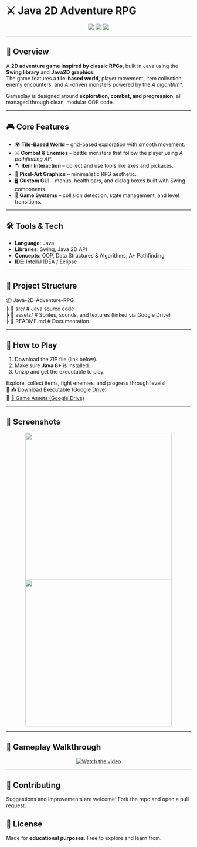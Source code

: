 # ⚔️ Java 2D Adventure RPG  

<p align="center">
  <img src="https://img.shields.io/badge/Language-Java-red?style=for-the-badge" />
  <img src="https://img.shields.io/badge/Graphics-Swing%20%2B%20Java2D-blue?style=for-the-badge" />
  <img src="https://img.shields.io/badge/AI-A*%20Pathfinding-orange?style=for-the-badge" />
</p>

---

## 📌 Overview  
A **2D adventure game inspired by classic RPGs**, built in Java using the **Swing library** and **Java2D graphics**.  
The game features a **tile-based world**, player movement, item collection, enemy encounters, and AI-driven monsters powered by the **A* algorithm**.  

Gameplay is designed around **exploration, combat, and progression**, all managed through clean, modular OOP code.  

---

## 🎮 Core Features  
- 🌍 **Tile-Based World** – grid-based exploration with smooth movement.  
- ⚔️ **Combat & Enemies** – battle monsters that follow the player using **A* pathfinding AI**.  
- 🪓 **Item Interaction** – collect and use tools like axes and pickaxes.  
- 🎨 **Pixel-Art Graphics** – minimalistic RPG aesthetic.  
- 🖥️ **Custom GUI** – menus, health bars, and dialog boxes built with Swing components.  
- 🔄 **Game Systems** – collision detection, state management, and level transitions.  

---

## 🛠️ Tools & Tech  
- **Language**: Java  
- **Libraries**: Swing, Java 2D API  
- **Concepts**: OOP, Data Structures & Algorithms, A* Pathfinding  
- **IDE**: IntelliJ IDEA / Eclipse  

---

## 📂 Project Structure  
📦 Java-2D-Adventure-RPG  
┣ 📜 src/ # Java source code  
┣ 📜 assets/ # Sprites, sounds, and textures (linked via Google Drive)  
┣ 📜 README.md # Documentation  


---

## 🎲 How to Play  
1. Download the ZIP file (link below).  
2. Make sure **Java 8+** is installed.  
3. Unzip and get the executable to play.

Explore, collect items, fight enemies, and progress through levels!  
🔗 [📥 Download Executable (Google Drive)](https://drive.google.com/file/d/1RG4CEBEUfFKp3yCCA2apNyX0xp_h67Qs/view?usp=sharing)  
🔗 [📂 Game Assets (Google Drive)](https://drive.google.com/drive/folders/1iwq7bhCr5Jl1V6waLu3Wrrtqwsec1kcG?usp=sharing)  

---

## 📸 Screenshots  
<p align="center">
  <img src="./screenshots/1.png" width="400" />
  <img src="./screenshots/2.png" width="400" />
</p>  

---

## 🎥 Gameplay Walkthrough  

<p align="center">
  <a href="https://www.youtube.com/watch?v=4SvEMh8TU8E" target="_blank">
    <img src="https://img.youtube.com/vi/4SvEMh8TU8E/0.jpg" alt="Watch the video" />
  </a>
</p>

---

## 🤝 Contributing  
Suggestions and improvements are welcome! Fork the repo and open a pull request.  

## 📜 License  
Made for **educational purposes**. Free to explore and learn from.  


